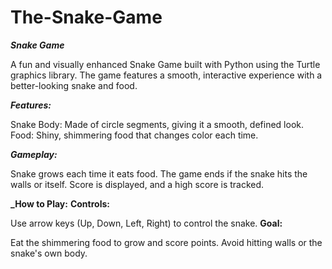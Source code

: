 # The-Snake-Game
**_Snake Game_**

A fun and visually enhanced Snake Game built with Python using the Turtle graphics library. The game features a smooth, interactive experience with a better-looking snake and food.

**_Features:_**

Snake Body: Made of circle segments, giving it a smooth, defined look.
Food: Shiny, shimmering food that changes color each time.

**_Gameplay:_**

Snake grows each time it eats food.
The game ends if the snake hits the walls or itself.
Score is displayed, and a high score is tracked.

**_How to Play:**
**Controls:**

Use arrow keys (Up, Down, Left, Right) to control the snake.
**Goal:**

Eat the shimmering food to grow and score points.
Avoid hitting walls or the snake's own body.
